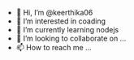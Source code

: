 - 👋 Hi, I’m @keerthika06
- 👀 I’m interested in coading
- 🌱 I’m currently learning nodejs
- 💞️ I’m looking to collaborate on ...
- 📫 How to reach me ...

<!---
keerthika06/keerthika06 is a ✨ special ✨ repository because its `README.md` (this file) appears on your GitHub profile.
You can click the Preview link to take a look at your changes.
--->
